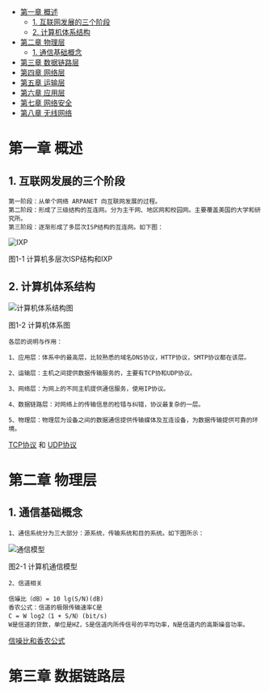<!-- GFM-TOC -->
* [第一章 概述](#第一章-概述)
    * [1. 互联网发展的三个阶段](#1-互联网发展的三个阶段)
    * [2. 计算机体系结构](#2-计算机体系结构)
* [第二章 物理层](#第二章-物理层)
    * [1. 通信基础概念](#1-通信基础概念)
* [第三章 数据链路层](#第三章-数据链路层)
* [第四章 网络层](#第四章-网络层)
* [第五章 运输层](#第五章-运输层)
* [第六章 应用层](#第六章-应用层)
* [第七章 网络安全](#第七章-网络安全)
* [第八章 无线网络](#第八章-无线网络)
# 第一章 概述
## 1. 互联网发展的三个阶段

    第一阶段：从单个网络 ARPANET 向互联网发展的过程。
    第二阶段：形成了三级结构的互连网。分为主干网、地区网和校园网。主要覆盖美国的大学和研究所。
    第三阶段：逐渐形成了多层次ISP结构的互连网。如下图：
![IXP](https://github.com/553899811/NewBie-Plan/raw/master/计算机网络/img/IXP.png)

图1-1 计算机多层次ISP结构和IXP

## 2. 计算机体系结构
![计算机体系结构图](https://github.com/553899811/NewBie-Plan/raw/master/计算机网络/img/tixi.png)

图1-2 计算机体系图
    
    各层的说明与作用：
    
    1、应用层：体系中的最高层，比较熟悉的域名DNS协议，HTTP协议，SMTP协议都在该层。
    
    2、运输层：主机之间提供数据传输服务的，主要有TCP协和UDP协议。
    
    3、网络层：为网上的不同主机提供通信服务，使用IP协议。
    
    4、数据链路层：对网络上的传输信息的检错与纠错，协议最复杂的一层。
    
    5、物理层：物理层为设备之间的数据通信提供传输媒体及互连设备，为数据传输提供可靠的环境。

[TCP协议](http://blog.csdn.net/ningdaxing1994/article/details/73076795) 和
[UDP协议](http://blog.csdn.net/CorCplusplusorjava/article/details/47164875)

# 第二章 物理层
## 1. 通信基础概念

    1、通信系统分为三大部分：源系统，传输系统和目的系统。如下图所示：
![通信模型](https://github.com/553899811/NewBie-Plan/raw/master/计算机网络/img/tongxin.png)

图2-1 计算机通信模型

    2、信道相关

    信噪比（dB）= 10 lg(S/N)(dB)
    香农公式：信道的极限传输速率C是
    C = W log2（1 + S/N）(bit/s)
    W是信道的贷款，单位是HZ，S是信道内所传信号的平均功率，N是信道内的高斯噪音功率。
[信噪比和香农公式](http://blog.csdn.net/jxch____/article/details/78848070)

# 第三章 数据链路层

